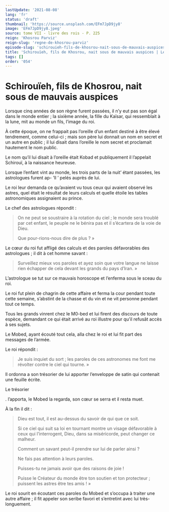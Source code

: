 ```yaml
---
lastUpdate: '2021-08-08'
lang: 'fr'
status: 'draft'
thumbnail: 'https://source.unsplash.com/EFm7JpD9jy8'
image: 'EFm7JpD9jy8.jpeg'
source: tome VII - livre des rois - P. 225
reign: 'Khosrou Parviz'
reign-slug: 'regne-de-khosrou-parviz'
episode-slug: 'schirouieh-fils-de-khosrou-nait-sous-de-mauvais-auspices'
title: 'Schirouïeh, fils de Khosrou, nait sous de mauvais auspices | Le Livre des Rois | Shâhnâmeh'
tags: []
order: '054'
---
```


<!-- LTeX: language=fr -->

# Schirouïeh, fils de Khosrou, nait sous de mauvais auspices

Lorsque cinq années de son règne furent passées, il n’y eut pas son égal dans le monde entier ; la sixième année, la fille du Kaïsar, qui ressemblait à la lune, mit au monde un fils, l’image du roi.

À cette époque, on ne frappait pas l’oreille d’un enfant destiné à être élevé tendrement, comme celui-ci ; mais son père lui donnait un nom en secret et un autre en public ; il lui disait dans l’oreille le nom secret et proclamait hautement le nom public.

Le nom qu’il lui disait à l’oreille était Kobad et publiquement il l’appelait Schirouï, à la naissance heureuse.

Lorsque l’enfant vint au monde, les trois parts de la nuit’ étant passées, les astrologues furent ap-
’ll
’
pelés auprès de lui.

Le roi leur demanda ce qu’avaient vu tous ceux qui avaient observé les astres, quel était le résultat de leurs calculs et quelle étoile les tables astronomiques assignaient au prince.

Le chef des astrologues répondit :

> On ne peut se soustraire à la rotation du ciel ; le monde sera troublé par cet enfant, le peuple ne le bénira pas et il s’écartera de la voie de Dieu.
>
> Que pour-rions-nous dire de plus ? »

Le cœur du roi fut affligé des calculs et des paroles défavorables des astrologues ; il dit à cet homme savant :

> Surveillez mieux vos paroles et ayez soin que votre langue ne laisse rien échapper de cela devant les grands du pays d’Iran. »

L’astrologue se tut sur ce mauvais horoscope et l’enferma sous le sceau du roi.

Le roi fut plein de chagrin de cette affaire et ferma la cour pendant toute cette semaine, s’abstint de la chasse et du vin et ne vit personne pendant tout ce temps.

Tous les grands vinrent chez le M0-bed et lui firent des discours de toute espèce, demandant ce qui était arrivé au roi illustre pour qu’il refusât accès à ses sujets.

Le Mobed, ayant écouté tout cela, alla chez le roi et lui fit part des messages de l’armée.

Le roi répondit :

> Je suis inquiet du sort ; les paroles de ces astronomes me font me révolter contre le ciel qui tourne. »

Il ordonna a son trésorier de lui apporter l’enveloppe de satin qui contenait une feuille écrite.

Le trésorier

. l’apporta, le Mobed la regarda, son cœur se serra et il resta muet.

À la fin il dit :

> Dieu est tout, il est au-dessus du savoir de qui que ce soit.
>
> Si ce ciel qui suit sa loi en tournant montre un visage défavorable à ceux qui l’interrogent, Dieu, dans sa miséricorde, peut changer ce malheur.
>
> Comment un savant peut-il prendre sur lui de parler ainsi ?
>
> Ne fais pas attention à leurs paroles.
>
> Puisses-tu ne jamais avoir que des raisons de joie !
>
> Puisse le Créateur du monde être ton soutien et ton protecteur ; puissent les astres être tes amis ! »

Le roi sourit en écoutant ces paroles du Mobed et s’occupa à traiter une autre affaire ; il fit appeler son seribe favori et s’entretint avec lui très-longuement.

